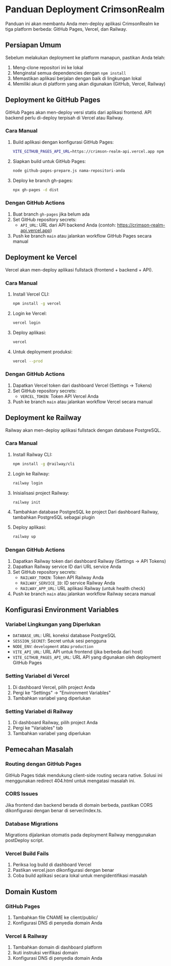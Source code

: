 # Panduan Deployment CrimsonRealm

Panduan ini akan membantu Anda men-deploy aplikasi CrimsonRealm ke tiga platform berbeda: GitHub Pages, Vercel, dan Railway.

## Persiapan Umum

Sebelum melakukan deployment ke platform manapun, pastikan Anda telah:

1. Meng-clone repositori ini ke lokal
2. Menginstal semua dependencies dengan `npm install`
3. Memastikan aplikasi berjalan dengan baik di lingkungan lokal
4. Memiliki akun di platform yang akan digunakan (GitHub, Vercel, Railway)

## Deployment ke GitHub Pages

GitHub Pages akan men-deploy versi statis dari aplikasi frontend. API backend perlu di-deploy terpisah di Vercel atau Railway.

### Cara Manual

1. Build aplikasi dengan konfigurasi GitHub Pages:
   ```bash
   VITE_GITHUB_PAGES_API_URL=https://crimson-realm-api.vercel.app npm run build
   ```

2. Siapkan build untuk GitHub Pages:
   ```bash
   node github-pages-prepare.js nama-repositori-anda
   ```

3. Deploy ke branch gh-pages:
   ```bash
   npx gh-pages -d dist
   ```

### Dengan GitHub Actions

1. Buat branch `gh-pages` jika belum ada
2. Set GitHub repository secrets:
   - `API_URL`: URL dari API backend Anda (contoh: https://crimson-realm-api.vercel.app)
3. Push ke branch `main` atau jalankan workflow GitHub Pages secara manual

## Deployment ke Vercel

Vercel akan men-deploy aplikasi fullstack (frontend + backend + API).

### Cara Manual

1. Install Vercel CLI:
   ```bash
   npm install -g vercel
   ```

2. Login ke Vercel:
   ```bash
   vercel login
   ```

3. Deploy aplikasi:
   ```bash
   vercel
   ```

4. Untuk deployment produksi:
   ```bash
   vercel --prod
   ```

### Dengan GitHub Actions

1. Dapatkan Vercel token dari dashboard Vercel (Settings → Tokens)
2. Set GitHub repository secrets:
   - `VERCEL_TOKEN`: Token API Vercel Anda
3. Push ke branch `main` atau jalankan workflow Vercel secara manual

## Deployment ke Railway

Railway akan men-deploy aplikasi fullstack dengan database PostgreSQL.

### Cara Manual

1. Install Railway CLI:
   ```bash
   npm install -g @railway/cli
   ```

2. Login ke Railway:
   ```bash
   railway login
   ```

3. Inisialisasi project Railway:
   ```bash
   railway init
   ```

4. Tambahkan database PostgreSQL ke project
   Dari dashboard Railway, tambahkan PostgreSQL sebagai plugin

5. Deploy aplikasi:
   ```bash
   railway up
   ```

### Dengan GitHub Actions

1. Dapatkan Railway token dari dashboard Railway (Settings → API Tokens)
2. Dapatkan Railway service ID dari URL service Anda
3. Set GitHub repository secrets:
   - `RAILWAY_TOKEN`: Token API Railway Anda
   - `RAILWAY_SERVICE_ID`: ID service Railway Anda
   - `RAILWAY_APP_URL`: URL aplikasi Railway (untuk health check)
4. Push ke branch `main` atau jalankan workflow Railway secara manual

## Konfigurasi Environment Variables

### Variabel Lingkungan yang Diperlukan

- `DATABASE_URL`: URL koneksi database PostgreSQL
- `SESSION_SECRET`: Secret untuk sesi pengguna
- `NODE_ENV`: `development` atau `production`
- `VITE_API_URL`: URL API untuk frontend (jika berbeda dari host)
- `VITE_GITHUB_PAGES_API_URL`: URL API yang digunakan oleh deployment GitHub Pages

### Setting Variabel di Vercel

1. Di dashboard Vercel, pilih project Anda
2. Pergi ke "Settings" → "Environment Variables"
3. Tambahkan variabel yang diperlukan

### Setting Variabel di Railway

1. Di dashboard Railway, pilih project Anda
2. Pergi ke "Variables" tab
3. Tambahkan variabel yang diperlukan

## Pemecahan Masalah

### Routing dengan GitHub Pages

GitHub Pages tidak mendukung client-side routing secara native. Solusi ini menggunakan redirect 404.html untuk mengatasi masalah ini.

### CORS Issues

Jika frontend dan backend berada di domain berbeda, pastikan CORS dikonfigurasi dengan benar di server/index.ts.

### Database Migrations

Migrations dijalankan otomatis pada deployment Railway menggunakan postDeploy script.

### Vercel Build Fails

1. Periksa log build di dashboard Vercel
2. Pastikan vercel.json dikonfigurasi dengan benar
3. Coba build aplikasi secara lokal untuk mengidentifikasi masalah

## Domain Kustom

### GitHub Pages

1. Tambahkan file CNAME ke client/public/
2. Konfigurasi DNS di penyedia domain Anda

### Vercel & Railway

1. Tambahkan domain di dashboard platform
2. Ikuti instruksi verifikasi domain 
3. Konfigurasi DNS di penyedia domain Anda
